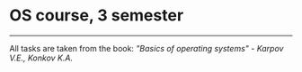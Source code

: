 # OS course, 3 semester
---
All tasks are taken from the book: *"Basics of operating systems" - Karpov V.E., Konkov K.A.*
